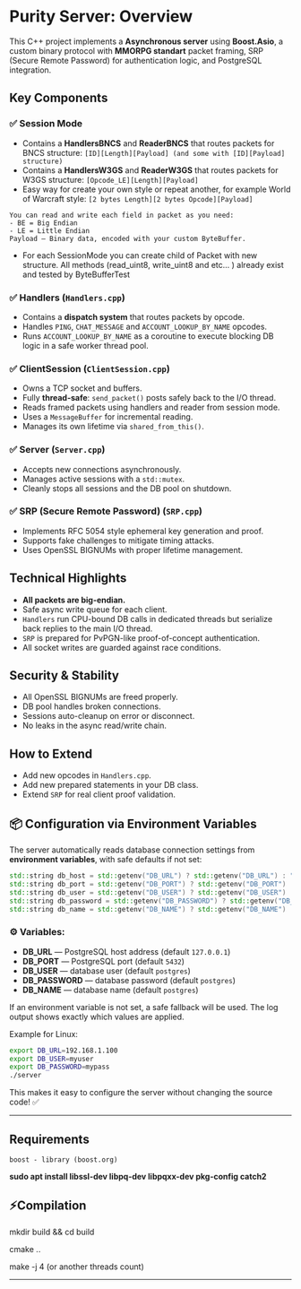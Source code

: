 # Purity Server: Overview

This C++ project implements a **Asynchronous server** using **Boost.Asio**, a custom binary protocol with **MMORPG standart** packet framing, SRP (Secure Remote Password) for authentication logic, and PostgreSQL integration.

## Key Components

### ✅ **Session Mode**
- Contains a **HandlersBNCS** and **ReaderBNCS** that routes packets for BNCS structure: `[ID][Length][Payload] (and some with [ID][Payload] structure)`
- Contains a **HandlersW3GS** and **ReaderW3GS** that routes packets for W3GS structure: `[Opcode_LE][Length][Payload]`
- Easy way for create your own style or repeat another, for example World of Warcraft style: `[2 bytes Length][2 bytes Opcode][Payload]`

```
You can read and write each field in packet as you need:
- BE = Big Endian
- LE = Little Endian
Payload — Binary data, encoded with your custom ByteBuffer.
```

- For each SessionMode you can create child of Packet with new structure. All methods (read_uint8, write_uint8 and etc... ) already exist and tested by ByteBufferTest

### ✅ **Handlers** (`Handlers.cpp`)
- Contains a **dispatch system** that routes packets by opcode.
- Handles `PING`, `CHAT_MESSAGE` and `ACCOUNT_LOOKUP_BY_NAME` opcodes.
- Runs `ACCOUNT_LOOKUP_BY_NAME` as a coroutine to execute blocking DB logic in a safe worker thread pool.

### ✅ **ClientSession** (`ClientSession.cpp`)
- Owns a TCP socket and buffers.
- Fully **thread-safe**: `send_packet()` posts safely back to the I/O thread.
- Reads framed packets using handlers and reader from session mode.
- Uses a `MessageBuffer` for incremental reading.
- Manages its own lifetime via `shared_from_this()`.

### ✅ **Server** (`Server.cpp`)
- Accepts new connections asynchronously.
- Manages active sessions with a `std::mutex`.
- Cleanly stops all sessions and the DB pool on shutdown.

### ✅ **SRP (Secure Remote Password)** (`SRP.cpp`)
- Implements RFC 5054 style ephemeral key generation and proof.
- Supports fake challenges to mitigate timing attacks.
- Uses OpenSSL BIGNUMs with proper lifetime management.

## Technical Highlights

- **All packets are big-endian.**
- Safe async write queue for each client.
- `Handlers` run CPU-bound DB calls in dedicated threads but serialize back replies to the main I/O thread.
- `SRP` is prepared for PvPGN-like proof-of-concept authentication.
- All socket writes are guarded against race conditions.

## Security & Stability

- All OpenSSL BIGNUMs are freed properly.
- DB pool handles broken connections.
- Sessions auto-cleanup on error or disconnect.
- No leaks in the async read/write chain.

## How to Extend

- Add new opcodes in `Handlers.cpp`.
- Add new prepared statements in your DB class.
- Extend `SRP` for real client proof validation.

## 📦 Configuration via Environment Variables

The server automatically reads database connection settings from **environment variables**, with safe defaults if not set:

```cpp
std::string db_host = std::getenv("DB_URL") ? std::getenv("DB_URL") : "127.0.0.1";
std::string db_port = std::getenv("DB_PORT") ? std::getenv("DB_PORT") : "5432";
std::string db_user = std::getenv("DB_USER") ? std::getenv("DB_USER") : "postgres";
std::string db_password = std::getenv("DB_PASSWORD") ? std::getenv("DB_PASSWORD") : "postgres";
std::string db_name = std::getenv("DB_NAME") ? std::getenv("DB_NAME") : "postgres";
```

### ⚙️ Variables:
- **DB_URL** — PostgreSQL host address (default `127.0.0.1`)
- **DB_PORT** — PostgreSQL port (default `5432`)
- **DB_USER** — database user (default `postgres`)
- **DB_PASSWORD** — database password (default `postgres`)
- **DB_NAME** — database name (default `postgres`)

If an environment variable is not set, a safe fallback will be used. The log output shows exactly which values are applied.

Example for Linux:
```bash
export DB_URL=192.168.1.100
export DB_USER=myuser
export DB_PASSWORD=mypass
./server
```

This makes it easy to configure the server without changing the source code! ✅


---

## Requirements
```
boost - library (boost.org)
```


**sudo apt install libssl-dev libpq-dev libpqxx-dev pkg-config catch2**

## ⚡️Compilation

mkdir build && cd build

cmake ..

make -j 4             (or another threads count)

---